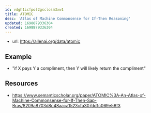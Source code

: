 ```yaml
---
id: vdgh1icfpol2gsclosm3xw1
title: ATOMIC
desc: 'Atlas of Machine Commonsense for If-Then Reasoning'
updated: 1698879336304
created: 1698879336304
---
```


- url: https://allenai.org/data/atomic

## Example

- "if X pays Y a compliment, then Y will likely return the compliment"

## Resources

- https://www.semanticscholar.org/paper/ATOMIC%3A-An-Atlas-of-Machine-Commonsense-for-If-Then-Sap-Bras/8209a8703d8c48aaca1523cfa307dd1c069e58f3